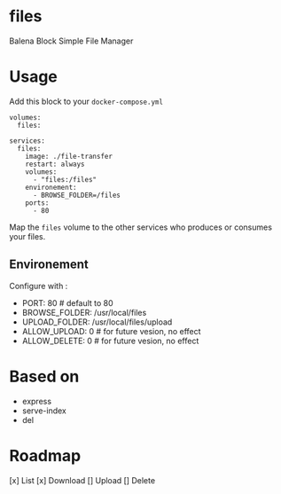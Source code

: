 # files

Balena Block Simple File Manager

# Usage

Add this block to your `docker-compose.yml`

```
volumes:
  files:

services:
  files:
    image: ./file-transfer
    restart: always
    volumes:
      - "files:/files"
    environement:
      - BROWSE_FOLDER=/files
    ports:
      - 80
```

Map the `files` volume to the other services who produces or consumes your files.

## Environement

Configure with :

- PORT: 80 # default to 80
- BROWSE_FOLDER: /usr/local/files
- UPLOAD_FOLDER: /usr/local/files/upload
- ALLOW_UPLOAD: 0 # for future vesion, no effect
- ALLOW_DELETE: 0 # for future vesion, no effect

# Based on

- express
- serve-index
- del

# Roadmap

[x] List
[x] Download
[] Upload
[] Delete
